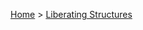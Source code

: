 [Home](https://oren.github.io) > [Liberating Structures](https://oren.github.io/liberating-structures)
